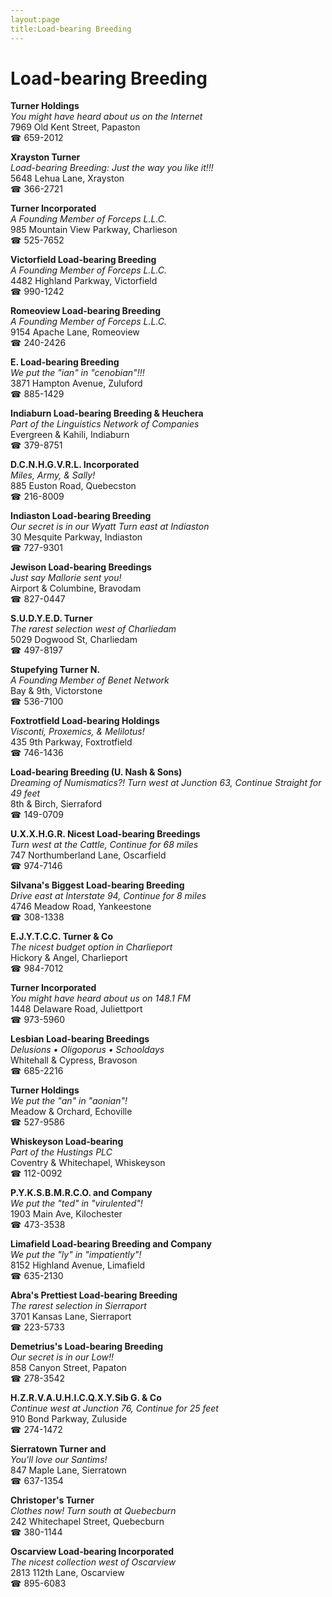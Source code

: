 ```yaml
---
layout:page
title:Load-bearing Breeding
---
```

# Load-bearing Breeding

**Turner Holdings**  
_You might have heard about us on the Internet_  
7969 Old Kent Street, Papaston  
☎ 659-2012



**Xrayston Turner**  
_Load-bearing Breeding: Just the way you like it!!!_  
5648 Lehua Lane, Xrayston  
☎ 366-2721



**Turner Incorporated**  
_A Founding Member of Forceps L.L.C._  
985 Mountain View Parkway, Charlieson  
☎ 525-7652



**Victorfield Load-bearing Breeding**  
_A Founding Member of Forceps L.L.C._  
4482 Highland Parkway, Victorfield  
☎ 990-1242



**Romeoview Load-bearing Breeding**  
_A Founding Member of Forceps L.L.C._  
9154 Apache Lane, Romeoview  
☎ 240-2426



**E. Load-bearing Breeding**  
_We put the "ian" in "cenobian"!!!_  
3871 Hampton Avenue, Zuluford  
☎ 885-1429



**Indiaburn Load-bearing Breeding & Heuchera**  
_Part of the Linguistics Network of Companies_  
Evergreen & Kahili, Indiaburn  
☎ 379-8751



**D.C.N.H.G.V.R.L. Incorporated**  
_Miles, Army, & Sally!_  
885 Euston Road, Quebecston  
☎ 216-8009



**Indiaston Load-bearing Breeding**  
_Our secret is in our Wyatt 
Turn east at Indiaston_  
30 Mesquite Parkway, Indiaston  
☎ 727-9301



**Jewison Load-bearing Breedings**  
_Just say Mallorie sent you!_  
Airport & Columbine, Bravodam  
☎ 827-0447



**S.U.D.Y.E.D. Turner**  
_The rarest selection west of Charliedam_  
5029 Dogwood St, Charliedam  
☎ 497-8197



**Stupefying Turner N.**  
_A Founding Member of Benet Network_  
Bay & 9th, Victorstone  
☎ 536-7100



**Foxtrotfield Load-bearing Holdings**  
_Visconti, Proxemics, & Melilotus!_  
435 9th Parkway, Foxtrotfield  
☎ 746-1436



**Load-bearing Breeding (U. Nash & Sons)**  
_Dreaming of Numismatics?! 
Turn west at Junction 63, Continue Straight for 49 feet_  
8th & Birch, Sierraford  
☎ 149-0709



**U.X.X.H.G.R. Nicest Load-bearing Breedings**  
_Turn west at the Cattle, Continue for 68 miles_  
747 Northumberland Lane, Oscarfield  
☎ 974-7146



**Silvana's Biggest Load-bearing Breeding**  
_Drive east at Interstate 94, Continue for 8 miles_  
4746 Meadow Road, Yankeestone  
☎ 308-1338



**E.J.Y.T.C.C. Turner & Co**  
_The nicest budget option in Charlieport_  
Hickory & Angel, Charlieport  
☎ 984-7012



**Turner Incorporated**  
_You might have heard about us on 148.1 FM_  
1448 Delaware Road, Juliettport  
☎ 973-5960



**Lesbian Load-bearing Breedings**  
_Delusions • Oligoporus • Schooldays_  
Whitehall & Cypress, Bravoson  
☎ 685-2216



**Turner Holdings**  
_We put the "an" in "aonian"!_  
Meadow & Orchard, Echoville  
☎ 527-9586



**Whiskeyson Load-bearing**  
_Part of the Hustings PLC_  
Coventry & Whitechapel, Whiskeyson  
☎ 112-0092



**P.Y.K.S.B.M.R.C.O. and Company**  
_We put the "ted" in "virulented"!_  
1903 Main Ave, Kilochester  
☎ 473-3538



**Limafield Load-bearing Breeding and Company**  
_We put the "ly" in "impatiently"!_  
8152 Highland Avenue, Limafield  
☎ 635-2130



**Abra's Prettiest Load-bearing Breeding**  
_The rarest selection in Sierraport_  
3701 Kansas Lane, Sierraport  
☎ 223-5733



**Demetrius's Load-bearing Breeding**  
_Our secret is in our Low!!_  
858 Canyon Street, Papaton  
☎ 278-3542



**H.Z.R.V.A.U.H.I.C.Q.X.Y.Sib G. & Co**  
_Continue west at Junction 76, Continue for 25 feet_  
910 Bond Parkway, Zuluside  
☎ 274-1472



**Sierratown Turner and**  
_You'll love our Santims!_  
847 Maple Lane, Sierratown  
☎ 637-1354



**Christoper's Turner**  
_Clothes now! 
Turn south at Quebecburn_  
242 Whitechapel Street, Quebecburn  
☎ 380-1144



**Oscarview Load-bearing Incorporated**  
_The nicest collection west of Oscarview_  
2813 112th Lane, Oscarview  
☎ 895-6083



